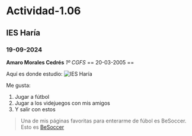 # Actividad-1.06
## IES Haría
### 19-09-2024

**Amaro Morales Cedrés**
_1º CGFS_
== 20-03-2005 ==

Aquí es donde estudio: ![IES Haría](https://github.com/user-attachments/assets/d0a2fb44-61a2-4ae6-b36a-ffd134691db1)

Me gusta:
1. Jugar a fútbol
2. Jugar a los videjuegos con mis amigos
3. Y salir con estos

> Una de mis páginas favoritas para enterarme de fúbol es BeSoccer.
Esto es [BeSoccer](https://es.besoccer.com/)


